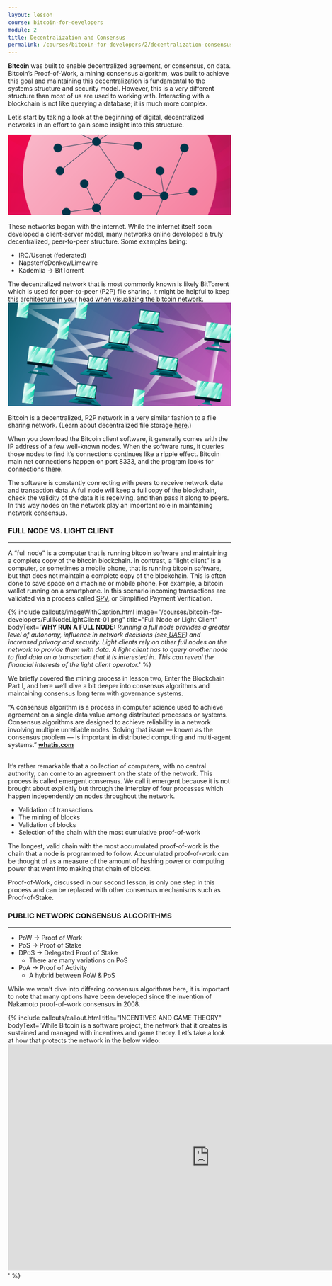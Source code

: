 ```yaml
---
layout: lesson
course: bitcoin-for-developers
module: 2
title: Decentralization and Consensus
permalink: /courses/bitcoin-for-developers/2/decentralization-consensus
---
```


<span>
<span class="openingParagraph">
<b>Bitcoin</b> was built to enable decentralized agreement, or consensus, on data. Bitcoin’s Proof-of-Work, a mining consensus algorithm, was built to achieve this goal and maintaining this decentralization is fundamental to the systems structure and security model. However, this is a very different structure than most of us are used to working with. Interacting with a blockchain is not like querying a database; it is much more complex.</span>

Let’s start by taking a look at the beginning of digital, decentralized networks in an effort to gain some insight into this structure.

<img src="/assets/img/courses/bitcoin-for-developers/DecentralizedCircles-01-01.png" />

These networks began with the internet. While the internet itself soon developed a client-server model, many networks online developed a truly decentralized, peer-to-peer structure. Some examples being:
<ul>
 	<li>IRC/Usenet (federated)</li>
 	<li>Napster/eDonkey/Limewire</li>
 	<li>Kademlia -&gt; BitTorrent</li>
</ul>
The decentralized network that is most commonly known is likely BitTorrent which is used for peer-to-peer (P2P) file sharing. It might be helpful to keep this architecture in your head when visualizing the bitcoin network.

<img src="/assets/img/courses/bitcoin-for-developers/DecentralComm-01-small.png" />

Bitcoin is a decentralized, P2P network in a very similar fashion to a file sharing network. (Learn about decentralized file storage<a href="https://theblockchaininstitute.org/courses/decentralized-storage/"> here</a>.)

When you download the Bitcoin client software, it generally comes with the IP address of a few well-known nodes. When the software runs, it queries those nodes to find it’s connections continues like a ripple effect. Bitcoin main net connections happen on port 8333, and the program looks for connections there.

The software is constantly connecting with peers to receive network data and transaction data. A full node will keep a full copy of the blockchain, check the validity of the data it is receiving, and then pass it along to peers. In this way nodes on the network play an important role in maintaining network consensus.
<h3>FULL NODE VS. LIGHT CLIENT</h3>

<hr />

A “full node” is a computer that is running bitcoin software and maintaining a complete copy of the bitcoin blockchain. In contrast, a “light client” is a computer, or sometimes a mobile phone, that is running bitcoin software, but that does not maintain a complete copy of the blockchain. This is often done to save space on a machine or mobile phone. For example, a bitcoin wallet running on a smartphone. In this scenario incoming transactions are validated via a process called <a href="https://en.bitcoinwiki.org/wiki/Simplified_Payment_Verification" target="_blank" rel="noopener noreferrer">SPV</a>, or Simplified Payment Verification.

{% include callouts/imageWithCaption.html
	image="/courses/bitcoin-for-developers/FullNodeLightClient-01.png"
	title="Full Node or Light Client"
	bodyText='<b>WHY RUN A FULL NODE:</b> <i>Running a full node provides a greater level of autonomy, influence in network decisions (see</i><a href="https://en.wikipedia.org/wiki/User_activated_soft_fork" target="_blank" rel="noopener noreferrer"> <i>UASF</i></a><i>) and increased privacy and security. Light clients rely on other full nodes on the network to provide them with data. A light client has to query another node to find data on a transaction that it is interested in. This can reveal the financial interests of the light client operator.</i>'
%}

We briefly covered the mining process in lesson two, Enter the Blockchain Part I, and here we’ll dive a bit deeper into consensus algorithms and maintaining consensus long term with governance systems.
<div class="bigQuote">“A consensus algorithm is a process in computer science used to achieve agreement on a single data value among distributed processes or systems. Consensus algorithms are designed to achieve reliability in a network involving multiple unreliable nodes. Solving that issue — known as the consensus problem — is important in distributed computing and multi-agent systems.”
<strong><a href="https://whatis.techtarget.com/definition/consensus-algorithm"> whatis.com</a></strong></div>
&nbsp;

It’s rather remarkable that a collection of computers, with no central authority, can come to an agreement on the state of the network. This process is called emergent consensus. We call it emergent because it is not brought about explicitly but through the interplay of four processes which happen independently on nodes throughout the network.
<ul>
 	<li>Validation of transactions</li>
 	<li>The mining of blocks</li>
 	<li>Validation of blocks</li>
 	<li>Selection of the chain with the most cumulative proof-of-work</li>
</ul>
The longest, valid chain with the most accumulated proof-of-work is the chain that a node is programmed to follow. Accumulated proof-of-work can be thought of as a measure of the amount of hashing power or computing power that went into making that chain of blocks.

Proof-of-Work, discussed in our second lesson, is only one step in this process and can be replaced with other consensus mechanisms such as Proof-of-Stake.
<h3><b>PUBLIC NETWORK CONSENSUS ALGORITHMS</b></h3>

<hr />

<ul>
 	<li>PoW -&gt; Proof of Work</li>
 	<li>PoS -&gt; Proof of Stake</li>
 	<li>DPoS -&gt; Delegated Proof of Stake
<ul>
 	<li>There are many variations on PoS</li>
</ul>
</li>
 	<li>PoA -&gt; Proof of Activity
<ul>
 	<li>A hybrid between PoW &amp; PoS</li>
</ul>
</li>
</ul>
While we won’t dive into differing consensus algorithms here, it is important to note that many options have been developed since the invention of Nakamoto proof-of-work consensus in 2008.

{% include callouts/callout.html 
	title="INCENTIVES AND GAME THEORY"
	bodyText='While Bitcoin is a software project, the network that it creates is sustained and managed with incentives and game theory. Let’s take a look at how that protects the network in the below video: <iframe width="910" height="512" src="https://www.youtube.com/embed/oo-20sLqp3M?list=PLkFjuupTY0WQvkwWZ9QYctjyyZuVg6lLK" frameborder="0" allow="accelerometer; autoplay; encrypted-media; gyroscope; picture-in-picture" allowfullscreen></iframe>'
%}
